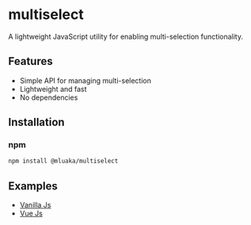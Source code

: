 # multiselect

A lightweight JavaScript utility for enabling multi-selection functionality.

## Features

- Simple API for managing multi-selection
- Lightweight and fast
- No dependencies

## Installation

### npm

```bash
npm install @mluaka/multiselect
```

## Examples

- [Vanilla Js](https://stackblitz.com/edit/js-u74kpi?file=index.js)
- [Vue Js](https://stackblitz.com/edit/vue3-vite-typescript-starter-gygvbe?file=src%2FApp.vue)
